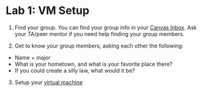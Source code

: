 # Lab 1: VM Setup

1. Find your group. You can find your group info in your [Canvas Inbox](https://canvas.wisc.edu/conversations#filter=type=inbox). Ask your TA/peer mentor if you need help finding your group members.

2. Get to know your group members, asking each other the following:

- Name + major
- What is your hometown, and what is your favorite place there?
- If you could create a silly law, what would it be?

3. Setup your [virtual machine](./vm)